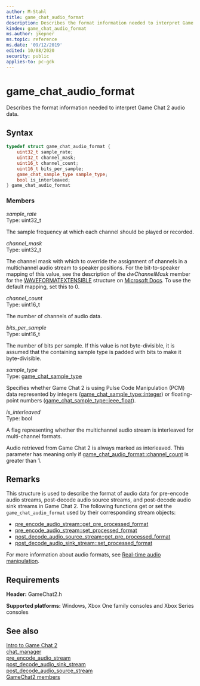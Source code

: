 ```yaml
---
author: M-Stahl
title: game_chat_audio_format
description: Describes the format information needed to interpret Game Chat 2 audio data.
kindex: game_chat_audio_format
ms.author: jkepner
ms.topic: reference
ms.date: '09/12/2019'
edited: 10/08/2020
security: public
applies-to: pc-gdk
---
```


# game_chat_audio_format
  
Describes the format information needed to interpret Game Chat 2 audio data.  
  
<a id="syntaxSection"></a>
  
## Syntax
  
```cpp
typedef struct game_chat_audio_format {  
    uint32_t sample_rate;  
    uint32_t channel_mask;  
    uint16_t channel_count;  
    uint16_t bits_per_sample;  
    game_chat_sample_type sample_type;  
    bool is_interleaved;  
} game_chat_audio_format  
```
  
<a id="membersSection"></a>
  
### Members
  
*sample_rate*&nbsp;&nbsp;  
Type: uint32_t  
  
The sample frequency at which each channel should be played or recorded.  
  
*channel_mask*&nbsp;&nbsp;  
Type: uint32_t  
  
The channel mask with which to override the assignment of channels in a multichannel audio stream to speaker positions. For the bit-to-speaker mapping of this value, see the description of the *dwChannelMask* member for the [WAVEFORMATEXTENSIBLE](/windows-hardware/drivers/ddi/ksmedia/ns-ksmedia-waveformatextensible) structure on [Microsoft Docs](/). To use the default mapping, set this to 0.  
  
*channel_count*&nbsp;&nbsp;  
Type: uint16_t  
  
The number of channels of audio data.  
  
*bits_per_sample*&nbsp;&nbsp;  
Type: uint16_t  
  
The number of bits per sample. If this value is not byte-divisible, it is assumed that the containing sample type is padded with bits to make it byte-divisible.  
  
*sample_type*&nbsp;&nbsp;  
Type: [game_chat_sample_type](../enums/game_chat_sample_type.md)  
  
Specifies whether Game Chat 2 is using Pulse Code Manipulation (PCM) data represented by integers ([game_chat_sample_type::integer](../enums/game_chat_sample_type.md)) or floating-point numbers ([game_chat_sample_type::ieee_float](../enums/game_chat_sample_type.md)).  
  
*is_interleaved*&nbsp;&nbsp;  
Type: bool  
  
A flag representing whether the multichannel audio stream is interleaved for multi-channel formats.  
  
Audio retrieved from Game Chat 2 is always marked as interleaved. This parameter has meaning only if [game_chat_audio_format::channel_count](game_chat_audio_format.md) is greater than 1.
  
<a id="remarksSection"></a>
  
## Remarks
  
This structure is used to describe the format of audio data for pre-encode audio streams, post-decode audio source streams, and post-decode audio sink streams in Game Chat 2. The following functions get or set the `game_chat_audio_format` used by their corresponding stream objects:
  
- [pre_encode_audio_stream::get_pre_processed_format](../classes/pre_encode_audio_stream/methods/pre_encode_audio_stream_get_pre_processed_format.md)  
- [pre_encode_audio_stream::set_processed_format](../classes/pre_encode_audio_stream/methods/pre_encode_audio_stream_set_processed_format.md)  
- [post_decode_audio_source_stream::get_pre_processed_format](../classes/post_decode_audio_source_stream/methods/post_decode_audio_source_stream_get_pre_processed_format.md)  
- [post_decode_audio_sink_stream::set_processed_format](../classes/post_decode_audio_sink_stream/methods/post_decode_audio_sink_stream_set_processed_format.md)  
  
For more information about audio formats, see [Real-time audio manipulation](../../../../chat/overviews/game-chat2/real-time-audio-manipulation.md).  
  
<a id="requirementsSection"></a>
  
## Requirements
  
**Header:** GameChat2.h  
  
**Supported platforms:** Windows, Xbox One family consoles and Xbox Series consoles  
  
<a id="seealsoSection"></a>
  
## See also
  
[Intro to Game Chat 2](../../../../chat/overviews/game-chat2/game-chat-2-intro.md)  
[chat_manager](../classes/chat_manager/chat_manager.md)  
[pre_encode_audio_stream](../classes/pre_encode_audio_stream/pre_encode_audio_stream.md)  
[post_decode_audio_sink_stream](../classes/post_decode_audio_sink_stream/post_decode_audio_sink_stream.md)  
[post_decode_audio_source_stream](../classes/post_decode_audio_source_stream/post_decode_audio_source_stream.md)  
[GameChat2 members](../gamechat2_members.md)  
  